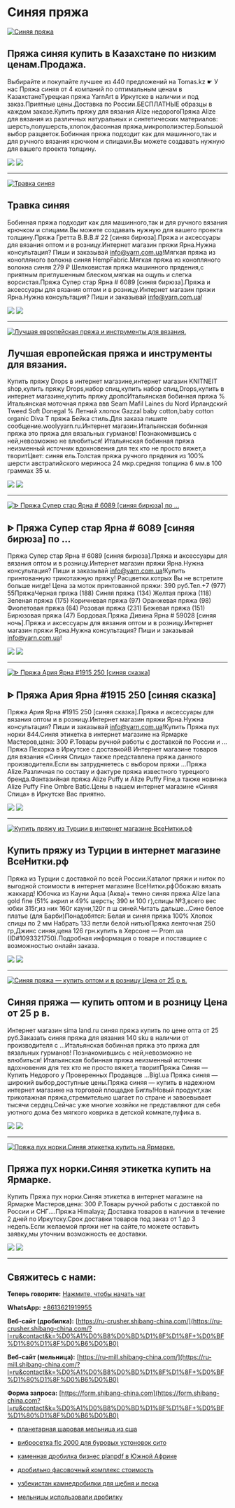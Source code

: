 # Синяя пряжа

<a href="https://swt.shibang-china.com/?l=ru&img&k=%D0%A1%D0%B8%D0%BD%D1%8F%D1%8F+%D0%BF%D1%80%D1%8F%D0%B6%D0%B0" target="_blank">![Синяя пряжа](http://static.shibang-china.com/all-800x300/1018.jpg)</a>

## Пряжа синяя купить в Казахстане по низким ценам.Продажа.
Выбирайте и покупайте лучшее из 440 предложений на Tomas.kz ☛ У нас Пряжа синяя от 4 компаний по оптимальным ценам в КазахстанеТурецкая пряжа YarnArt в Иркутске в наличии и под заказ.Приятные цены.Доставка по России.БЕСПЛАТНЫЕ образцы в каждом заказе.Купить пряжу для вязания Alize недорогоПряжа Alize для вязания из различных натуральных и синтетических материалов: шерсть,полушерсть,хлопок,фасонная пряжа,микрополиэстер.Большой выбор разцветок.Бобинная пряжа подходит как для машинного,так и для ручного вязания крючком и спицами.Вы можете создавать нужную для вашего проекта толщину.


<a href="https://whatsapp.shibangsoft.com/WhatsApp.php" target="_blank" title="WhatsApp">![](http://static.shibang-china.com/icon/whatsapp.png)</a> <a href="https://swt.shibang-china.com/?l=ru&icon&k=%D0%A1%D0%B8%D0%BD%D1%8F%D1%8F+%D0%BF%D1%80%D1%8F%D0%B6%D0%B0" target="_blank">![](http://static.shibang-china.com/icon/chat-ru.png)</a>

---

<a href="https://swt.shibang-china.com/?l=ru&img&k=%D0%A1%D0%B8%D0%BD%D1%8F%D1%8F+%D0%BF%D1%80%D1%8F%D0%B6%D0%B0" target="_blank">![Травка синяя](http://static.shibang-china.com/all-800x300/804.jpg)</a>

## Травка синяя
Бобинная пряжа подходит как для машинного,так и для ручного вязания крючком и спицами.Вы можете создавать нужную для вашего проекта толщину.Пряжа Гретта B.B.B.# 22 [синяя бирюза].Пряжа и аксессуары для вязания оптом и в розницу.Интернет магазин пряжи Ярна.Нужна консультация? Пиши и заказывай info@yarn.com.ua!Мягкая пряжа из конопляного волокна синяя HempFabric.Мягкая пряжа из конопляного волокна синяя 279 ₽ Шелковистая пряжа машинного прядения,с приятным приглушенным блеском,мягкая на ощупь и слегка ворсистая.Пряжа Супер стар Ярна # 6089 [синяя бирюза].Пряжа и аксессуары для вязания оптом и в розницу.Интернет магазин пряжи Ярна.Нужна консультация? Пиши и заказывай info@yarn.com.ua!


<a href="https://whatsapp.shibangsoft.com/WhatsApp.php" target="_blank" title="WhatsApp">![](http://static.shibang-china.com/icon/whatsapp.png)</a> <a href="https://swt.shibang-china.com/?l=ru&icon&k=%D0%A1%D0%B8%D0%BD%D1%8F%D1%8F+%D0%BF%D1%80%D1%8F%D0%B6%D0%B0" target="_blank">![](http://static.shibang-china.com/icon/chat-ru.png)</a>

---

<a href="https://swt.shibang-china.com/?l=ru&img&k=%D0%A1%D0%B8%D0%BD%D1%8F%D1%8F+%D0%BF%D1%80%D1%8F%D0%B6%D0%B0" target="_blank">![Лучшая европейская пряжа и инструменты для вязания.](http://static.shibang-china.com/all-800x300/794.jpg)</a>

## Лучшая европейская пряжа и инструменты для вязания.
Купить пряжу Drops в интернет магазине,интернет магазин KNITNEIT shop,купить пряжу Drops,набор спиц,купить набор спиц,Drops,купить в интернет магазине,купить пряжу дропсИтальянская бобинная пряжа % Итальянская моточная пряжа ввв Seam Mafil Laines du Nord Ирландский Tweed Soft Donegal % Летний хлопок Gazzal baby cotton,baby cotton organic Diva Т пряжа Бейка стиль.Для заказа пишите сообщение.woolyyarn.ru.Интернет магазин.Итальянская бобинная пряжа это пряжа для вязальных гурманов! Познакомившись с ней,невозможно не влюбиться! Итальянская бобинная пряжа неизменный источник вдохновения для тех кто не просто вяжет,а творитЦвет: синяя ель.Толстая пряжа ручного прядения из 100% шерсти австралийского мериноса 24 мкр.средняя толщина 6 мм.в 100 граммах 35 м.


<a href="https://whatsapp.shibangsoft.com/WhatsApp.php" target="_blank" title="WhatsApp">![](http://static.shibang-china.com/icon/whatsapp.png)</a> <a href="https://swt.shibang-china.com/?l=ru&icon&k=%D0%A1%D0%B8%D0%BD%D1%8F%D1%8F+%D0%BF%D1%80%D1%8F%D0%B6%D0%B0" target="_blank">![](http://static.shibang-china.com/icon/chat-ru.png)</a>

---

<a href="https://swt.shibang-china.com/?l=ru&img&k=%D0%A1%D0%B8%D0%BD%D1%8F%D1%8F+%D0%BF%D1%80%D1%8F%D0%B6%D0%B0" target="_blank">![ᐈ Пряжа Супер стар Ярна # 6089 [синяя бирюза] по …](http://static.shibang-china.com/all-800x300/85.jpg)</a>

## ᐈ Пряжа Супер стар Ярна # 6089 [синяя бирюза] по …
Пряжа Супер стар Ярна # 6089 [синяя бирюза].Пряжа и аксессуары для вязания оптом и в розницу.Интернет магазин пряжи Ярна.Нужна консультация? Пиши и заказывай info@yarn.com.ua!Купить принтованную трикотажную пряжу! Расцветки.котрых Вы не встретите больше нигде! Цена за моток принтованной пряжи: 390 руб.Тел.+7 (977) 55ПряжаЧерная пряжа (188) Синяя пряжа (134) Желтая пряжа (118) Зеленая пряжа (175) Коричневая пряжа (97) Оранжевая пряжа (98) Фиолетовая пряжа (64) Розовая пряжа (231) Бежевая пряжа (151) Бирюзовая пряжа (47) Бордовая.Пряжа Дивина Ярна # 59028 [синяя ночь].Пряжа и аксессуары для вязания оптом и в розницу.Интернет магазин пряжи Ярна.Нужна консультация? Пиши и заказывай info@yarn.com.ua!


<a href="https://whatsapp.shibangsoft.com/WhatsApp.php" target="_blank" title="WhatsApp">![](http://static.shibang-china.com/icon/whatsapp.png)</a> <a href="https://swt.shibang-china.com/?l=ru&icon&k=%D0%A1%D0%B8%D0%BD%D1%8F%D1%8F+%D0%BF%D1%80%D1%8F%D0%B6%D0%B0" target="_blank">![](http://static.shibang-china.com/icon/chat-ru.png)</a>

---

<a href="https://swt.shibang-china.com/?l=ru&img&k=%D0%A1%D0%B8%D0%BD%D1%8F%D1%8F+%D0%BF%D1%80%D1%8F%D0%B6%D0%B0" target="_blank">![ᐈ Пряжа Ария Ярна #1915 250 [синяя сказка]](http://static.shibang-china.com/all-800x300/980.jpg)</a>

## ᐈ Пряжа Ария Ярна #1915 250 [синяя сказка]
Пряжа Ария Ярна #1915 250 [синяя сказка].Пряжа и аксессуары для вязания оптом и в розницу.Интернет магазин пряжи Ярна.Нужна консультация? Пиши и заказывай info@yarn.com.ua!Купить Пряжа пух норки 844.Синяя этикетка в интернет магазине на Ярмарке Мастеров,цена: 300 ₽.Товары ручной работы с доставкой по России и …Пряжа Пехорка в Иркутске с доставкойВ Интернет магазине товаров для вязания &#171;Синяя Спица&#187; также представлена пряжа данного производителя.Если вы затрудняетесь с выбором пряжи …Пряжа Alize.Различная по составу и фактуре пряжа известного турецкого бренда.Фантазийная пряжа Alize Puffy и Alize Puffy Fine,а также новинка Alize Puffy Fine Ombre Batic.Цены в нашем интернет магазине &#171;Синяя Спица&#187; в Иркутске Вас приятно.


<a href="https://whatsapp.shibangsoft.com/WhatsApp.php" target="_blank" title="WhatsApp">![](http://static.shibang-china.com/icon/whatsapp.png)</a> <a href="https://swt.shibang-china.com/?l=ru&icon&k=%D0%A1%D0%B8%D0%BD%D1%8F%D1%8F+%D0%BF%D1%80%D1%8F%D0%B6%D0%B0" target="_blank">![](http://static.shibang-china.com/icon/chat-ru.png)</a>

---

<a href="https://swt.shibang-china.com/?l=ru&img&k=%D0%A1%D0%B8%D0%BD%D1%8F%D1%8F+%D0%BF%D1%80%D1%8F%D0%B6%D0%B0" target="_blank">![Купить пряжу из Турции в интернет магазине ВсеНитки.рф](http://static.shibang-china.com/all-800x300/1018.jpg)</a>

## Купить пряжу из Турции в интернет магазине ВсеНитки.рф
Пряжа из Турции с доставкой по всей России.Каталог пряжи и ниток по выгодной стоимости в интернет магазине ВсеНитки.рфОбожаю вязать жаккард! Юбочка из Кауни Aqua (Аква)+ темно синяя пряжа Alize lana gold fine (51% акрил и 49% шерсть; 390 м 100 г),спицы №3,всего вес юбки 315г,из них 160г кауни,120г п ш синей.Читать дальше…Сине белое платье (для Барби)Понадобятся: Белая и синяя пряжа 100% Хлопок спицы по 2 мм Набрать 133 петли белой нитьюПряжа ленточная 250 гр,Джинс синяя,цена 126 грн.купить в Херсоне — Prom.ua (ID#1093321750).Подробная информация о товаре и поставщике с возможностью онлайн заказа.


<a href="https://whatsapp.shibangsoft.com/WhatsApp.php" target="_blank" title="WhatsApp">![](http://static.shibang-china.com/icon/whatsapp.png)</a> <a href="https://swt.shibang-china.com/?l=ru&icon&k=%D0%A1%D0%B8%D0%BD%D1%8F%D1%8F+%D0%BF%D1%80%D1%8F%D0%B6%D0%B0" target="_blank">![](http://static.shibang-china.com/icon/chat-ru.png)</a>

---

<a href="https://swt.shibang-china.com/?l=ru&img&k=%D0%A1%D0%B8%D0%BD%D1%8F%D1%8F+%D0%BF%D1%80%D1%8F%D0%B6%D0%B0" target="_blank">![Синяя пряжа — купить оптом и в розницу Цена от 25 р в.](http://static.shibang-china.com/all-800x300/349.jpg)</a>

## Синяя пряжа — купить оптом и в розницу Цена от 25 р в.
Интернет магазин sima land.ru синяя пряжа купить по цене опта от 25 руб.Заказать синяя пряжа для вязания 140 sku в наличии от производителя с …Итальянская бобинная пряжа это пряжа для вязальных гурманов! Познакомившись с ней,невозможно не влюбиться! Итальянская бобинная пряжа неизменный источник вдохновения для тех кто не просто вяжет,а творитПряжа Синяя — Купить Недорого у Проверенных Продавцов …Bigl.ua Пряжа синяя — широкий выбор,доступные цены.Пряжа синяя — купить в надежном интернет магазине на торговой площадке Бигль!Новый продукт,как трикотажная пряжа,стремительно шагает по стране и завоевывает тысячи сердец.Сейчас уже многие хозяйки не представляют для себя уютного дома без мягкого коврика в детской комнате,пуфика в.


<a href="https://whatsapp.shibangsoft.com/WhatsApp.php" target="_blank" title="WhatsApp">![](http://static.shibang-china.com/icon/whatsapp.png)</a> <a href="https://swt.shibang-china.com/?l=ru&icon&k=%D0%A1%D0%B8%D0%BD%D1%8F%D1%8F+%D0%BF%D1%80%D1%8F%D0%B6%D0%B0" target="_blank">![](http://static.shibang-china.com/icon/chat-ru.png)</a>

---

<a href="https://swt.shibang-china.com/?l=ru&img&k=%D0%A1%D0%B8%D0%BD%D1%8F%D1%8F+%D0%BF%D1%80%D1%8F%D0%B6%D0%B0" target="_blank">![Пряжа пух норки.Синяя этикетка купить на Ярмарке.](http://static.shibang-china.com/all-800x300/563.jpg)</a>

## Пряжа пух норки.Синяя этикетка купить на Ярмарке.
Купить Пряжа пух норки.Синяя этикетка в интернет магазине на Ярмарке Мастеров,цена: 300 ₽.Товары ручной работы с доставкой по России и СНГ.…Пряжа Himalaya; Доставка товаров в наличии в течение 2 дней по Иркутску.Срок доставки товаров под заказ от 1 до 3 недель.Если желаемой пряжи нет на сайте,то можете оставить заявку,мы уточним возможность ее доставки.

<a href="https://whatsapp.shibangsoft.com/WhatsApp.php" target="_blank" title="WhatsApp">![](http://static.shibang-china.com/icon/whatsapp.png)</a> <a href="https://swt.shibang-china.com/?l=ru&icon&k=%D0%A1%D0%B8%D0%BD%D1%8F%D1%8F+%D0%BF%D1%80%D1%8F%D0%B6%D0%B0" target="_blank">![](http://static.shibang-china.com/icon/chat-ru.png)</a>

---
## Свяжитесь с нами:

**Теперь говорите:** [Нажмите, чтобы начать чат](https://swt.shibang-china.com?l=ru&contact&k=%D0%A1%D0%B8%D0%BD%D1%8F%D1%8F+%D0%BF%D1%80%D1%8F%D0%B6%D0%B0)

**WhatsApp:**  [+8613621919955](https://whatsapp.shibangsoft.com/WhatsApp.php)

**Веб-сайт (дробилка):** [https://ru-crusher.shibang-china.com/](https://ru-crusher.shibang-china.com/?l=ru&contact&k=%D0%A1%D0%B8%D0%BD%D1%8F%D1%8F+%D0%BF%D1%80%D1%8F%D0%B6%D0%B0)

**Веб-сайт (мельница):** [https://ru-mill.shibang-china.com/](https://ru-mill.shibang-china.com/?l=ru&contact&k=%D0%A1%D0%B8%D0%BD%D1%8F%D1%8F+%D0%BF%D1%80%D1%8F%D0%B6%D0%B0)

**Форма запроса:** [https://form.shibang-china.com](https://form.shibang-china.com?l=ru&contact&k=%D0%A1%D0%B8%D0%BD%D1%8F%D1%8F+%D0%BF%D1%80%D1%8F%D0%B6%D0%B0)

* [планетарная шаровая мельница из сша](../115/%D0%BF%D0%BB%D0%B0%D0%BD%D0%B5%D1%82%D0%B0%D1%80%D0%BD%D0%B0%D1%8F%20%D1%88%D0%B0%D1%80%D0%BE%D0%B2%D0%B0%D1%8F%20%D0%BC%D0%B5%D0%BB%D1%8C%D0%BD%D0%B8%D1%86%D0%B0%20%D0%B8%D0%B7%20%D1%81%D1%88%D0%B0.md)

* [вибросетка flc 2000 для буровых устоновок сито](../114/%D0%B2%D0%B8%D0%B1%D1%80%D0%BE%D1%81%D0%B5%D1%82%D0%BA%D0%B0%20flc%202000%20%D0%B4%D0%BB%D1%8F%20%D0%B1%D1%83%D1%80%D0%BE%D0%B2%D1%8B%D1%85%20%D1%83%D1%81%D1%82%D0%BE%D0%BD%D0%BE%D0%B2%D0%BE%D0%BA%20%D1%81%D0%B8%D1%82%D0%BE.md)

* [каменная дробилка бизнес planpdf в Южной Африке](../111/%D0%BA%D0%B0%D0%BC%D0%B5%D0%BD%D0%BD%D0%B0%D1%8F%20%D0%B4%D1%80%D0%BE%D0%B1%D0%B8%D0%BB%D0%BA%D0%B0%20%D0%B1%D0%B8%D0%B7%D0%BD%D0%B5%D1%81%20planpdf%20%D0%B2%20%D0%AE%D0%B6%D0%BD%D0%BE%D0%B9%20%D0%90%D1%84%D1%80%D0%B8%D0%BA%D0%B5.md)

* [дробильно фасовочный комплекс стоимость](../106/%D0%B4%D1%80%D0%BE%D0%B1%D0%B8%D0%BB%D1%8C%D0%BD%D0%BE%20%D1%84%D0%B0%D1%81%D0%BE%D0%B2%D0%BE%D1%87%D0%BD%D1%8B%D0%B9%20%D0%BA%D0%BE%D0%BC%D0%BF%D0%BB%D0%B5%D0%BA%D1%81%20%D1%81%D1%82%D0%BE%D0%B8%D0%BC%D0%BE%D1%81%D1%82%D1%8C.md)

* [узбекистан камнедробилки для щебня и песка](../113/%D1%83%D0%B7%D0%B1%D0%B5%D0%BA%D0%B8%D1%81%D1%82%D0%B0%D0%BD%20%D0%BA%D0%B0%D0%BC%D0%BD%D0%B5%D0%B4%D1%80%D0%BE%D0%B1%D0%B8%D0%BB%D0%BA%D0%B8%20%D0%B4%D0%BB%D1%8F%20%D1%89%D0%B5%D0%B1%D0%BD%D1%8F%20%D0%B8%20%D0%BF%D0%B5%D1%81%D0%BA%D0%B0.md)

* [мельницы использовали дробилку](../116/%D0%BC%D0%B5%D0%BB%D1%8C%D0%BD%D0%B8%D1%86%D1%8B%20%D0%B8%D1%81%D0%BF%D0%BE%D0%BB%D1%8C%D0%B7%D0%BE%D0%B2%D0%B0%D0%BB%D0%B8%20%D0%B4%D1%80%D0%BE%D0%B1%D0%B8%D0%BB%D0%BA%D1%83.md)